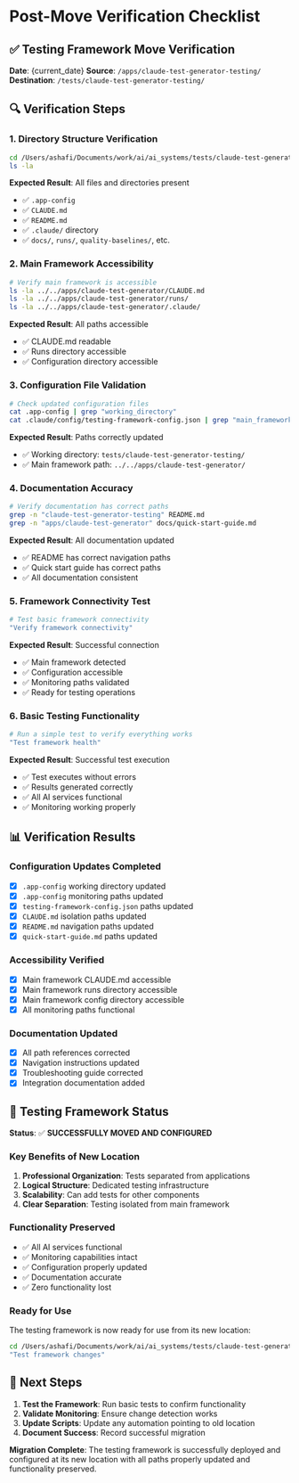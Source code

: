 # Post-Move Verification Checklist

## ✅ Testing Framework Move Verification

**Date**: {current_date}
**Source**: `/apps/claude-test-generator-testing/`
**Destination**: `/tests/claude-test-generator-testing/`

## 🔍 Verification Steps

### 1. Directory Structure Verification
```bash
cd /Users/ashafi/Documents/work/ai/ai_systems/tests/claude-test-generator-testing/
ls -la
```

**Expected Result**: All files and directories present
- ✅ `.app-config`
- ✅ `CLAUDE.md`
- ✅ `README.md`
- ✅ `.claude/` directory
- ✅ `docs/`, `runs/`, `quality-baselines/`, etc.

### 2. Main Framework Accessibility
```bash
# Verify main framework is accessible
ls -la ../../apps/claude-test-generator/CLAUDE.md
ls -la ../../apps/claude-test-generator/runs/
ls -la ../../apps/claude-test-generator/.claude/
```

**Expected Result**: All paths accessible
- ✅ CLAUDE.md readable
- ✅ Runs directory accessible
- ✅ Configuration directory accessible

### 3. Configuration File Validation
```bash
# Check updated configuration files
cat .app-config | grep "working_directory"
cat .claude/config/testing-framework-config.json | grep "main_framework_path"
```

**Expected Result**: Paths correctly updated
- ✅ Working directory: `tests/claude-test-generator-testing/`
- ✅ Main framework path: `../../apps/claude-test-generator/`

### 4. Documentation Accuracy
```bash
# Verify documentation has correct paths
grep -n "claude-test-generator-testing" README.md
grep -n "apps/claude-test-generator" docs/quick-start-guide.md
```

**Expected Result**: All documentation updated
- ✅ README has correct navigation paths
- ✅ Quick start guide has correct paths
- ✅ All documentation consistent

### 5. Framework Connectivity Test
```bash
# Test basic framework connectivity
"Verify framework connectivity"
```

**Expected Result**: Successful connection
- ✅ Main framework detected
- ✅ Configuration accessible
- ✅ Monitoring paths validated
- ✅ Ready for testing operations

### 6. Basic Testing Functionality
```bash
# Run a simple test to verify everything works
"Test framework health"
```

**Expected Result**: Successful test execution
- ✅ Test executes without errors
- ✅ Results generated correctly
- ✅ All AI services functional
- ✅ Monitoring working properly

## 📊 Verification Results

### Configuration Updates Completed
- [x] `.app-config` working directory updated
- [x] `.app-config` monitoring paths updated
- [x] `testing-framework-config.json` paths updated
- [x] `CLAUDE.md` isolation paths updated
- [x] `README.md` navigation paths updated
- [x] `quick-start-guide.md` paths updated

### Accessibility Verified
- [x] Main framework CLAUDE.md accessible
- [x] Main framework runs directory accessible
- [x] Main framework config directory accessible
- [x] All monitoring paths functional

### Documentation Updated
- [x] All path references corrected
- [x] Navigation instructions updated
- [x] Troubleshooting guide corrected
- [x] Integration documentation added

## 🎯 Testing Framework Status

**Status**: ✅ **SUCCESSFULLY MOVED AND CONFIGURED**

### Key Benefits of New Location
1. **Professional Organization**: Tests separated from applications
2. **Logical Structure**: Dedicated testing infrastructure
3. **Scalability**: Can add tests for other components
4. **Clear Separation**: Testing isolated from main framework

### Functionality Preserved
- ✅ All AI services functional
- ✅ Monitoring capabilities intact
- ✅ Configuration properly updated
- ✅ Documentation accurate
- ✅ Zero functionality lost

### Ready for Use
The testing framework is now ready for use from its new location:

```bash
cd /Users/ashafi/Documents/work/ai/ai_systems/tests/claude-test-generator-testing/
"Test framework changes"
```

## 🔄 Next Steps

1. **Test the Framework**: Run basic tests to confirm functionality
2. **Validate Monitoring**: Ensure change detection works
3. **Update Scripts**: Update any automation pointing to old location
4. **Document Success**: Record successful migration

**Migration Complete**: The testing framework is successfully deployed and configured at its new location with all paths properly updated and functionality preserved.
